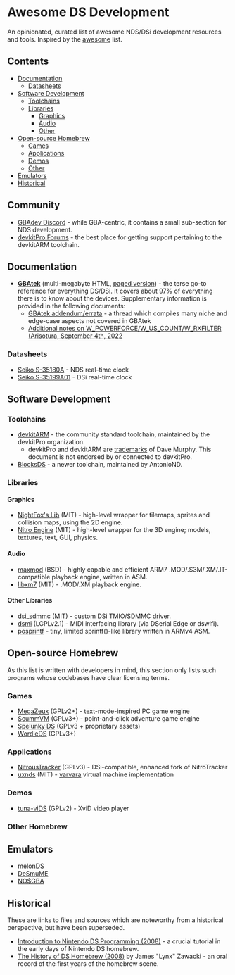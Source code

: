 # Awesome DS Development

An opinionated, curated list of awesome NDS/DSi development resources and tools. Inspired by the [awesome](https://github.com/sindresorhus/awesome) list.

## Contents

- [Documentation](#documentation)
  - [Datasheets](#datasheets)
- [Software Development](#software-development)
  - [Toolchains](#toolchains)
  - [Libraries](#libraries)
    - [Graphics](#graphics)
    - [Audio](#audio)
    - [Other](#other-libraries)
- [Open-source Homebrew](#open-source-hombrew)
  - [Games](#games)
  - [Applications](#applications)
  - [Demos](#demos)
  - [Other](#other-homebrew)
- [Emulators](#emulators)
- [Historical](#historical)

## Community

- [GBAdev Discord](https://discord.io/gbadev) - while GBA-centric, it contains a small sub-section for NDS development.
- [devkitPro Forums](https://devkitpro.org/index.php) - the best place for getting support pertaining to the devkitARM toolchain.

## Documentation

- **[GBAtek](https://problemkaputt.de/gbatek.htm)** (multi-megabyte HTML, [paged version](https://problemkaputt.de/gbatek-contents.htm)) - the terse go-to reference for everything DS/DSi. It covers about 97% of everything there is to know about the devices. Supplementary information is provided in the following documents:
  - [GBAtek addendum/errata](https://melonds.kuribo64.net/board/thread.php?id=13) - a thread which compiles many niche and edge-case aspects not covered in GBAtek
  - [Additional notes on W_POWERFORCE/W_US_COUNT/W_RXFILTER (Arisotura, September 4th, 2022](https://forums.nesdev.org/viewtopic.php?p=282881#p282881)

### Datasheets

- [Seiko S-35180A](http://www.hico.com.hk/seiko/s35180a_e.pdf) - NDS real-time clock
- [Seiko S-35199A01](https://www.mouser.com/datasheet/2/360/SIISS03574_1-2514274.pdf) - DSi real-time clock

## Software Development

### Toolchains

- [devkitARM](https://devkitpro.org/) - the community standard toolchain, maintained by the devkitPro organization.
  - devkitPro and devkitARM are [trademarks](https://devkitpro.org/wiki/Trademarks) of Dave Murphy. This document is not endorsed by or connected to devkitPro.
- [BlocksDS](https://github.com/blocksds/sdk) - a newer toolchain, maintained by AntonioND.

### Libraries

#### Graphics

- [NightFox's Lib](https://github.com/knightfox75/nds_nflib) (MIT) - high-level wrapper for tilemaps, sprites and collision maps, using the 2D engine.
- [Nitro Engine](https://github.com/AntonioND/nitro-engine) (MIT) - high-level wrapper for the 3D engine; models, textures, text, GUI, physics.

#### Audio

- [maxmod](https://maxmod.devkitpro.org/) (BSD) - highly capable and efficient ARM7 .MOD/.S3M/.XM/.IT-compatible playback engine, written in ASM.
- [libxm7](https://github.com/blocksds/libxm7) (MIT) - .MOD/.XM playback engine.

#### Other Libraries

- [dsi_sdmmc](https://github.com/profi200/dsi_sdmmc) (MIT) - custom DSi TMIO/SDMMC driver.
- [dsmi](https://github.com/asiekierka/dsmi/tree/master/ds/libdsmi) (LGPLv2.1) - MIDI interfacing library (via DSerial Edge or dswifi).
- [posprintf](http://www.danposluns.com/gbadev/posprintf/index.html) - tiny, limited sprintf()-like library written in ARMv4 ASM.

## Open-source Homebrew

As this list is written with developers in mind, this section only lists such programs whose codebases have clear licensing terms.

### Games

* [MegaZeux](https://github.com/AliceLR/megazeux/tree/master/arch/nds) (GPLv2+) - text-mode-inspired PC game engine
* [ScummVM](https://github.com/scummvm/scummvm/blob/master/doc/docportal/other_platforms/nintendo_ds.rst) (GPLv3+) - point-and-click adventure game engine
* [Spelunky DS](https://github.com/dbeef/spelunky-ds) (GPLv3 + proprietary assets)
* [WordleDS](https://github.com/Epicpkmn11/WordleDS) (GPLv3+)

### Applications

* [NitrousTracker](https://github.com/asiekierka/nitrotracker/) (GPLv3) - DSi-compatible, enhanced fork of NitroTracker
* [uxnds](https://github.com/asiekierka/uxnds) (MIT) - [varvara](https://wiki.xxiivv.com/site/varvara.html) virtual machine implementation

### Demos

* [tuna-viDS](https://github.com/chishm/tuna-vids) (GPLv2) - XviD video player

### Other Homebrew

## Emulators

- [melonDS](https://melonds.kuribo64.net/)
- [DeSmuME](https://desmume.org/)
- [NO$GBA](https://problemkaputt.de/gba.htm)

## Historical

These are links to files and sources which are noteworthy from a historical perspective, but have been superseded.

- [Introduction to Nintendo DS Programming (2008)](https://www.patater.com/files/projects/manual/manual.html) - a crucial tutorial in the early days of Nintendo DS homebrew.
- [The History of DS Homebrew (2008)](https://web.archive.org/web/20081022153947/http://www.ndshb.com/modules.php?name=Content&pa=showpage&pid=40&page=1) by James "Lynx" Zawacki - an oral record of the first years of the homebrew scene.
